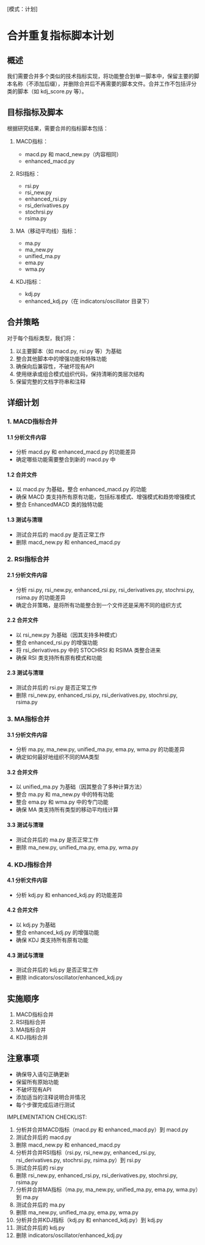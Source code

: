 [模式：计划]

# 合并重复指标脚本计划

## 概述
我们需要合并多个类似的技术指标实现，将功能整合到单一脚本中，保留主要的脚本名称（不添加后缀），并删除合并后不再需要的脚本文件。合并工作不包括评分类的脚本（如 kdj_score.py 等）。

## 目标指标及脚本
根据研究结果，需要合并的指标脚本包括：

1. MACD指标：
   - macd.py 和 macd_new.py（内容相同）
   - enhanced_macd.py

2. RSI指标：
   - rsi.py
   - rsi_new.py
   - enhanced_rsi.py
   - rsi_derivatives.py
   - stochrsi.py
   - rsima.py

3. MA（移动平均线）指标：
   - ma.py
   - ma_new.py
   - unified_ma.py
   - ema.py
   - wma.py

4. KDJ指标：
   - kdj.py
   - enhanced_kdj.py（在 indicators/oscillator 目录下）

## 合并策略
对于每个指标类型，我们将：
1. 以主要脚本（如 macd.py, rsi.py 等）为基础
2. 整合其他脚本中的增强功能和特殊功能
3. 确保向后兼容性，不破坏现有API
4. 使用继承或组合模式组织代码，保持清晰的类层次结构
5. 保留完整的文档字符串和注释

## 详细计划

### 1. MACD指标合并

#### 1.1 分析文件内容
- 分析 macd.py 和 enhanced_macd.py 的功能差异
- 确定哪些功能需要整合到新的 macd.py 中

#### 1.2 合并文件
- 以 macd.py 为基础，整合 enhanced_macd.py 的功能
- 确保 MACD 类支持所有原有功能，包括标准模式、增强模式和趋势增强模式
- 整合 EnhancedMACD 类的独特功能

#### 1.3 测试与清理
- 测试合并后的 macd.py 是否正常工作
- 删除 macd_new.py 和 enhanced_macd.py

### 2. RSI指标合并

#### 2.1 分析文件内容
- 分析 rsi.py, rsi_new.py, enhanced_rsi.py, rsi_derivatives.py, stochrsi.py, rsima.py 的功能差异
- 确定合并策略，是将所有功能整合到一个文件还是采用不同的组织方式

#### 2.2 合并文件
- 以 rsi_new.py 为基础（因其支持多种模式）
- 整合 enhanced_rsi.py 的增强功能
- 将 rsi_derivatives.py 中的 STOCHRSI 和 RSIMA 类整合进来
- 确保 RSI 类支持所有原有模式和功能

#### 2.3 测试与清理
- 测试合并后的 rsi.py 是否正常工作
- 删除 rsi_new.py, enhanced_rsi.py, rsi_derivatives.py, stochrsi.py, rsima.py

### 3. MA指标合并

#### 3.1 分析文件内容
- 分析 ma.py, ma_new.py, unified_ma.py, ema.py, wma.py 的功能差异
- 确定如何最好地组织不同的MA类型

#### 3.2 合并文件
- 以 unified_ma.py 为基础（因其整合了多种计算方法）
- 整合 ma.py 和 ma_new.py 中的特有功能
- 整合 ema.py 和 wma.py 中的专门功能
- 确保 MA 类支持所有类型的移动平均线计算

#### 3.3 测试与清理
- 测试合并后的 ma.py 是否正常工作
- 删除 ma_new.py, unified_ma.py, ema.py, wma.py

### 4. KDJ指标合并

#### 4.1 分析文件内容
- 分析 kdj.py 和 enhanced_kdj.py 的功能差异

#### 4.2 合并文件
- 以 kdj.py 为基础
- 整合 enhanced_kdj.py 的增强功能
- 确保 KDJ 类支持所有原有功能

#### 4.3 测试与清理
- 测试合并后的 kdj.py 是否正常工作
- 删除 indicators/oscillator/enhanced_kdj.py

## 实施顺序
1. MACD指标合并
2. RSI指标合并
3. MA指标合并
4. KDJ指标合并

## 注意事项
- 确保导入语句正确更新
- 保留所有原始功能
- 不破坏现有API
- 添加适当的注释说明合并情况
- 每个步骤完成后进行测试

IMPLEMENTATION CHECKLIST:
1. 分析并合并MACD指标（macd.py 和 enhanced_macd.py）到 macd.py
2. 测试合并后的 macd.py
3. 删除 macd_new.py 和 enhanced_macd.py
4. 分析并合并RSI指标（rsi.py, rsi_new.py, enhanced_rsi.py, rsi_derivatives.py, stochrsi.py, rsima.py）到 rsi.py
5. 测试合并后的 rsi.py
6. 删除 rsi_new.py, enhanced_rsi.py, rsi_derivatives.py, stochrsi.py, rsima.py
7. 分析并合并MA指标（ma.py, ma_new.py, unified_ma.py, ema.py, wma.py）到 ma.py
8. 测试合并后的 ma.py
9. 删除 ma_new.py, unified_ma.py, ema.py, wma.py
10. 分析并合并KDJ指标（kdj.py 和 enhanced_kdj.py）到 kdj.py
11. 测试合并后的 kdj.py
12. 删除 indicators/oscillator/enhanced_kdj.py
